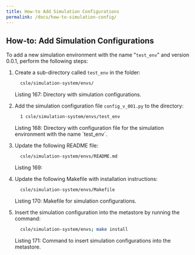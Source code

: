 ```yaml
---
title: How-to Add Simulation Configurations
permalink: /docs/how-to-simulation-config/
---
```


## How-to: Add Simulation Configurations
To add a new simulation environment with the name "`test_env`" and version 0.0.1, 
perform the following steps:

1. Create a sub-directory called `test_env` in the folder:
     ```bash
       csle/simulation-system/envs/
     ```
   <p class="captionFig">
   Listing 167: Directory with simulation configurations.
   </p>
2. Add the simulation configuration file `config_v_001.py` to the directory:
     ```bash
       1 csle/simulation-system/envs/test_env
     ```
   <p class="captionFig">
   Listing 168: Directory with configuration file for the simulation environment with the name `test_env`.
   </p>
3. Update the following README file:
    ```bash
      csle/simulation-system/envs/README.md
    ```
   <p class="captionFig">
   Listing 169:
   </p>
4. Update the following Makefile with installation instructions:
    ```bash
      csle/simulation-system/envs/Makefile
    ```
   <p class="captionFig">
   Listing 170: Makefile for simulation configurations.
   </p>
5. Insert the simulation configuration into the metastore by running the command:
     ```bash
       csle/simulation-system/envs; make install
     ```
   <p class="captionFig">
   Listing 171: Command to insert simulation configurations into the metastore.
   </p>

